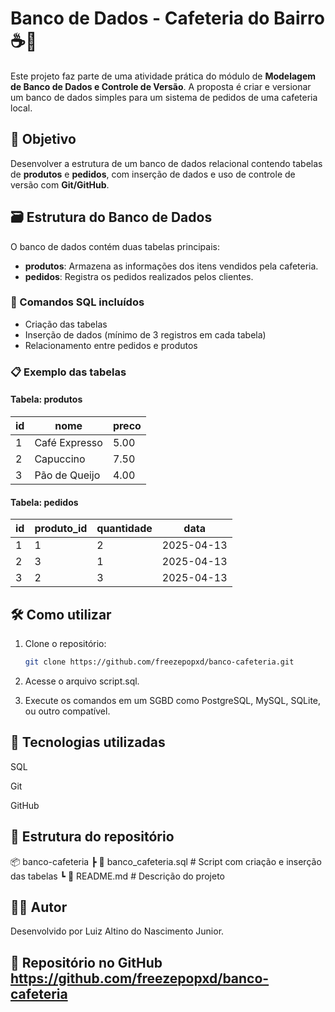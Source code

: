 # Banco de Dados - Cafeteria do Bairro ☕🍰

Este projeto faz parte de uma atividade prática do módulo de **Modelagem de Banco de Dados e Controle de Versão**. A proposta é criar e versionar um banco de dados simples para um sistema de pedidos de uma cafeteria local.

## 📌 Objetivo

Desenvolver a estrutura de um banco de dados relacional contendo tabelas de **produtos** e **pedidos**, com inserção de dados e uso de controle de versão com **Git/GitHub**.

## 🗃️ Estrutura do Banco de Dados

O banco de dados contém duas tabelas principais:

- **produtos**: Armazena as informações dos itens vendidos pela cafeteria.
- **pedidos**: Registra os pedidos realizados pelos clientes.

### 📄 Comandos SQL incluídos

- Criação das tabelas
- Inserção de dados (mínimo de 3 registros em cada tabela)
- Relacionamento entre pedidos e produtos

### 📋 Exemplo das tabelas

#### Tabela: produtos

| id | nome           | preco   |
|----|----------------|---------|
| 1  | Café Expresso  | 5.00    |
| 2  | Capuccino      | 7.50    |
| 3  | Pão de Queijo  | 4.00    |

#### Tabela: pedidos

| id | produto_id | quantidade | data       |
|----|------------|------------|------------|
| 1  | 1          | 2          | 2025-04-13 |
| 2  | 3          | 1          | 2025-04-13 |
| 3  | 2          | 3          | 2025-04-13 |

## 🛠️ Como utilizar

1. Clone o repositório:
   ```bash
   git clone https://github.com/freezepopxd/banco-cafeteria.git
2. Acesse o arquivo script.sql.

3. Execute os comandos em um SGBD como PostgreSQL, MySQL, SQLite, ou outro compatível.

## 🧠 Tecnologias utilizadas
SQL

Git

GitHub

## 📁 Estrutura do repositório
📦 banco-cafeteria
 ┣ 📄 banco_cafeteria.sql        # Script com criação e inserção das tabelas
 ┗ 📄 README.md         # Descrição do projeto

## 👨‍💻 Autor
Desenvolvido por Luiz Altino do Nascimento Junior.

🔗 Repositório no GitHub
https://github.com/freezepopxd/banco-cafeteria
---
